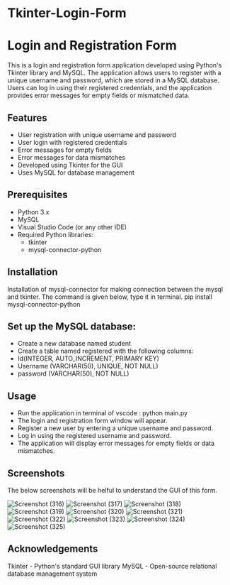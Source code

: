 # Tkinter-Login-Form
# Login and Registration Form

This is a login and registration form application developed using Python's Tkinter library and MySQL. The application allows users to register with a unique username and password, which are stored in a MySQL database. Users can log in using their registered credentials, and the application provides error messages for empty fields or mismatched data.

## Features

- User registration with unique username and password
- User login with registered credentials
- Error messages for empty fields
- Error messages for data mismatches
- Developed using Tkinter for the GUI
- Uses MySQL for database management

## Prerequisites

- Python 3.x
- MySQL
- Visual Studio Code (or any other IDE)
- Required Python libraries:
  - tkinter
  - mysql-connector-python

## Installation

Installation of mysql-connector for making connection between the mysql and tkinter. The command is given below, type it in terminal.
  pip install mysql-connector-python

## Set up the MySQL database:

- Create a new database named student
- Create a table named registered with the following columns:
- Id(INTEGER, AUTO_INCREMENT, PRIMARY KEY)
- Username (VARCHAR(50), UNIQUE, NOT NULL)
- password (VARCHAR(50), NOT NULL)

## Usage
- Run the application in terminal of vscode : python main.py
- The login and registration form window will appear.
- Register a new user by entering a unique username and password.
- Log in using the registered username and password.
- The application will display error messages for empty fields or data mismatches.

## Screenshots

The below screenshots will be helful to understand the GUI of this form.

![Screenshot (316)](https://github.com/user-attachments/assets/344cc509-0326-4454-93a3-e4785810d960)
![Screenshot (317)](https://github.com/user-attachments/assets/b3a607d3-c8c3-4929-b3c6-615b892d65cb)
![Screenshot (318)](https://github.com/user-attachments/assets/bc0b6871-ca7e-4789-a90a-3993417d4879)
![Screenshot (319)](https://github.com/user-attachments/assets/0ecf2818-f822-48fe-ac8e-81d8a4ed78f4)
![Screenshot (320)](https://github.com/user-attachments/assets/0272f42a-ed98-4d92-a1ce-feb4cc25aff7)
![Screenshot (321)](https://github.com/user-attachments/assets/35475624-f161-4094-ab34-75c4b03f7c83)
![Screenshot (322)](https://github.com/user-attachments/assets/7db1c8bd-94b2-40b5-8968-e8c6623eb673)
![Screenshot (323)](https://github.com/user-attachments/assets/228df9b5-c911-43ad-b40a-bf774a84046f)
![Screenshot (324)](https://github.com/user-attachments/assets/941adae0-43d5-4cae-b31b-37b74c7d51f4)
![Screenshot (325)](https://github.com/user-attachments/assets/104c7c09-e331-4223-b5df-31b2ba82f0f0)

## Acknowledgements

Tkinter - Python's standard GUI library
MySQL - Open-source relational database management system
